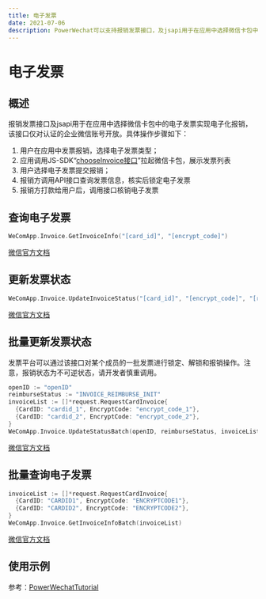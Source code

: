 ```yaml
---
title: 电子发票
date: 2021-07-06
description: PowerWechat可以支持报销发票接口，及jsapi用于在应用中选择微信卡包中的电子发票实现电子化报销
---
```


# 电子发票

## 概述

报销发票接口及jsapi用于在应用中选择微信卡包中的电子发票实现电子化报销，该接口仅对认证的企业微信账号开放。具体操作步骤如下：

1. 用户在应用中发票报销，选择电子发票类型；
2. 应用调用JS-SDK“[chooseInvoice接口](https://work.weixin.qq.com/api/doc/90000/90135/90283#10029/拉起电子发票列表)”拉起微信卡包，展示发票列表
3. 用户选择电子发票提交报销；
4. 报销方调用API接口查询发票信息，核实后锁定电子发票
5. 报销方打款给用户后，调用接口核销电子发票

## 查询电子发票

``` go
WeComApp.Invoice.GetInvoiceInfo("[card_id]", "[encrypt_code]")
```

[微信官方文档](https://work.weixin.qq.com/api/doc/90000/90135/90284)

## 更新发票状态

``` go
WeComApp.Invoice.UpdateInvoiceStatus("[card_id]", "[encrypt_code]", "[reimburse_status]")
```

[微信官方文档](https://work.weixin.qq.com/api/doc/90000/90135/90285)

## 批量更新发票状态

发票平台可以通过该接口对某个成员的一批发票进行锁定、解锁和报销操作。注意，报销状态为不可逆状态，请开发者慎重调用。

``` go
openID := "openID"
reimburseStatus := "INVOICE_REIMBURSE_INIT"
invoiceList := []*request.RequestCardInvoice{
  {CardID: "cardid_1", EncryptCode: "encrypt_code_1"},
  {CardID: "cardid_2", EncryptCode: "encrypt_code_2"},
}
WeComApp.Invoice.UpdateStatusBatch(openID, reimburseStatus, invoiceList)
```

[微信官方文档](https://work.weixin.qq.com/api/doc/90000/90135/90286)

## 批量查询电子发票

``` go
invoiceList := []*request.RequestCardInvoice{
  {CardID: "CARDID1", EncryptCode: "ENCRYPTCODE1"},
  {CardID: "CARDID2", EncryptCode: "ENCRYPTCODE2"},
}
WeComApp.Invoice.GetInvoiceInfoBatch(invoiceList)
```

[微信官方文档](https://work.weixin.qq.com/api/doc/90000/90135/90287)


## 使用示例
 
参考：[PowerWechatTutorial](https://github.com/ArtisanCloud/PowerWechatTutorial/blob/master/controllers/wecom/invoice.go)